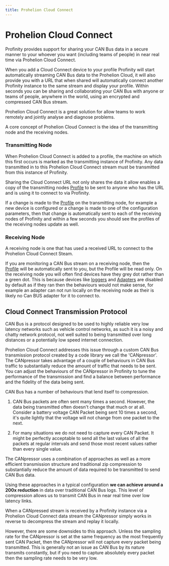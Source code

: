 ```yaml
---
title: Prohelion Cloud Connect
---
```


# Prohelion Cloud Connect

Profinity provides support for sharing your CAN Bus data in a secure manner to your whoever you want (including teams of people) in near real time via Prohelion Cloud Connect.

When you add a Cloud Connect device to your profile Profinity will start automatically streaming CAN Bus data to the Prohelion Cloud, it will also provide you with a URL that when shared will automatically connect another Profinity instance to the same stream and display your profile.  Within seconds you can be sharing and collaborating your CAN Bus with anyone or teams of people, anywhere in the world, using an encrypted and compressed CAN Bus stream.

Prohelion Cloud Connect is a great solution for allow teams to work remotely and jointly analyse and diagnose problems.  

A core concept of Prohelion Cloud Connect is the idea of the transmitting node and the receiving nodes.

### Transmitting Node

When Prohelion Cloud Connect is added to a profile, the machine on which this first occurs is marked as the transmitting instance of Profinity. Any data transmitted in to this Prohelion Cloud Connect stream must be transmitted from this instance of Profinity.

Sharing the Cloud Connect URL not only shares the data it allow enables a copy of the transmitting nodes [Profile](../Getting_Started/Profiles.md) to be sent to anyone who has the URL and is using it to connect to via Profinity.

If a change is made to the [Profile](../Getting_Started/Profiles.md) on the transmitting node, for example a new device is configured or a change is made to one of the configuration parameters, then that change is automatically sent to each of the receiving nodes of Profinity and within a few seconds you should see the profiles of the receiving nodes update as well.

### Receiving Node

A receiving node is one that has used a received URL to connect to the Prohelion Cloud Connect Steam.

If you are monitoring a CAN Bus stream on a receiving node, then the [Profile](../Getting_Started/Profiles.md) will be automatically sent to you, but the Profile will be read only.  On the receiving node you will often find devices have they grey dot rather than a green dot.  This is because devices like [loggers](../CAN_Utilities.md#log--replay-can-bus-messages) and [Adapters](../Components/Adaptors/CAN_Bus_Adapters.md) are disabled by default as if they ran then the behaviours would not make sense, for example an adapter can not run locally on the receiving node as their is likely no Can BUS adapter for it to connect to.

## Cloud Connect Transmission Protocol

CAN Bus is a protocol designed to be used to highly reliable very low latency networks such as vehicle control networks, as such it is a noisy and chatty network protocol, not well suited to being transmitted over long distances or a potentially low speed internet connection.

Prohelion Cloud Connect addresses this issue through a custom CAN Bus transmission protocol created by a code library we call the 'CANpressor'.  The CANpressor takes advantage of a couple of behaviours in CAN Bus traffic to substantially reduce the amount of traffic that needs to be sent.  You can adjust the behaviours of the CANpressor in Profinity to tune the performance of the transmission and find a balance between performance and the fidelity of the data being sent.

CAN Bus has a number of behaviours that lend itself to compression.

1. CAN Bus packets are often sent many times a second.  However, the data being transmitted often doesn't change that much or at all.  Consider a battery voltage CAN Packet being sent 10 times a second, it's quite lightly that the voltage will not change from one packet to the next.

2. For many situations we do not need to capture every CAN Packet.  It might be perfectly acceptable to send all the last values of all the packets at regular intervals and send those most recent values rather than every single value.

The CANpressor uses a combination of approaches as well as a more efficient transmission structure and traditional zip compression to substantially reduce the amount of data required to be transmitted to send CAN Bus data.  

Using these approaches in a typical configuration **we can achieve around a 200x reduction** in data over traditional CAN Bus logs.  This level of compression allows us to transmit CAN Bus in near real time over low latency links.

When a CANpressed stream is received by a Profinity instance via a Prohelion Cloud Connect data stream the CANpressor simply works in reverse to decompress the stream and replay it locally.

However, there are some downsides to this approach.  Unless the sampling rate for the CANpressor is set at the same frequency as the most frequently sent CAN Packet, then the CANpressor will not capture every packet being transmitted.  This is generally not an issue as CAN Bus by its nature transmits constantly, but if you need to capture absolutely every packet then the sampling rate needs to be very low. 